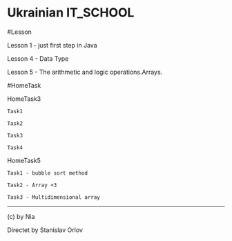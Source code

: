 # Ukrainian IT_SCHOOL

#Lesson


Lesson 1 - just first step in Java

Lesson 4 - Data Type

Lesson 5 - The arithmetic and logic operations.Arrays.


#HomeTask


HomeTask3


	Task1
	
	Task2
	
	Task3
	
	Task4
	
HomeTask5
	
	Task1 - bubble sort method
	
	Task2 - Array +3
	
	Task3 - Multidimensional array

------------------------------------------------------

(c) by Nia

Directet by Stanislav Orlov

